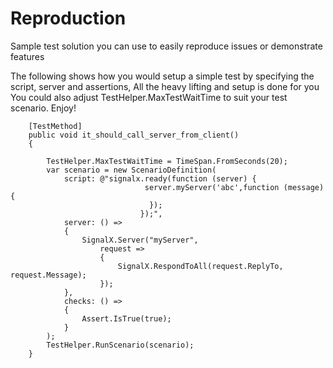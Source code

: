 # Reproduction
Sample test solution you can use to easily reproduce issues or demonstrate features

The following shows how you would setup a simple test by specifying the script, server and assertions, All the heavy lifting and setup is done for you
You could also adjust TestHelper.MaxTestWaitTime to suit your test scenario. Enjoy!



        [TestMethod]
        public void it_should_call_server_from_client()
        {
         
            TestHelper.MaxTestWaitTime = TimeSpan.FromSeconds(20);
            var scenario = new ScenarioDefinition(
                script: @"signalx.ready(function (server) {
							      server.myServer('abc',function (message) {
							       });
                                 });",
                server: () =>
                {
                    SignalX.Server("myServer",
                        request =>
                        {
                            SignalX.RespondToAll(request.ReplyTo, request.Message);
                        });
                },
                checks: () =>
                {
                    Assert.IsTrue(true);
                }
            );
            TestHelper.RunScenario(scenario);
        }
